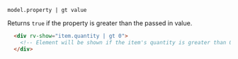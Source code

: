 `model.property | gt value`

Returns `true` if the property is greater than the passed in value.

```html
  <div rv-show="item.quantity | gt 0">
    <!-- Element will be shown if the item's quantity is greater than 0 -->
  </div>
```
